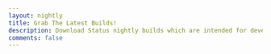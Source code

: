 ```yaml
---
layout: nightly
title: Grab The Latest Builds!
description: Download Status nightly builds which are intended for development testing.
comments: false
---
```

